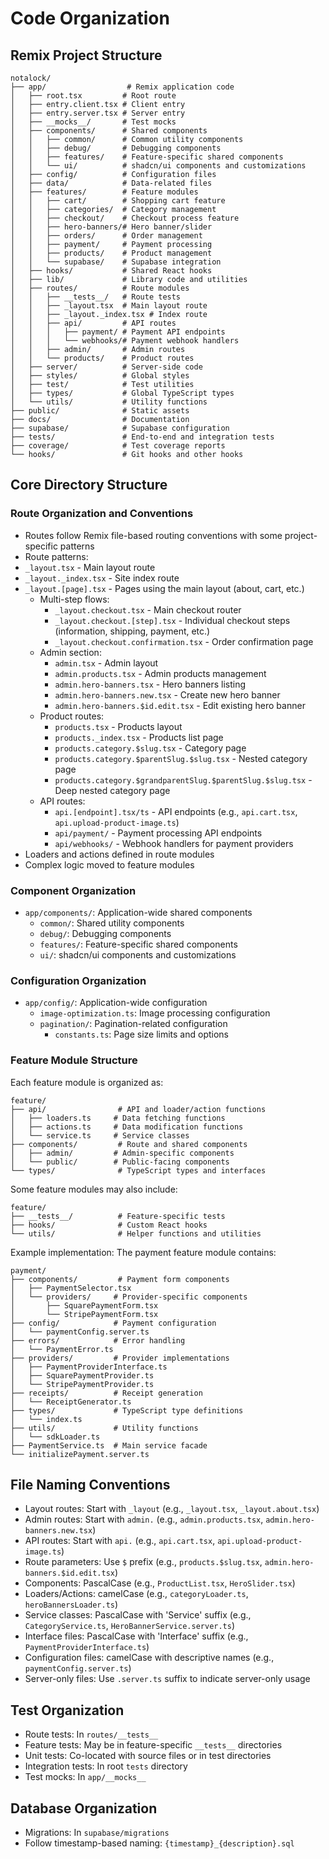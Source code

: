 # Code Organization

## Remix Project Structure
```
notalock/
├── app/                  # Remix application code
│   ├── root.tsx         # Root route
│   ├── entry.client.tsx # Client entry
│   ├── entry.server.tsx # Server entry
│   ├── __mocks__/       # Test mocks
│   ├── components/      # Shared components
│   │   ├── common/      # Common utility components
│   │   ├── debug/       # Debugging components
│   │   ├── features/    # Feature-specific shared components
│   │   └── ui/          # shadcn/ui components and customizations
│   ├── config/          # Configuration files
│   ├── data/            # Data-related files
│   ├── features/        # Feature modules
│   │   ├── cart/        # Shopping cart feature
│   │   ├── categories/  # Category management
│   │   ├── checkout/    # Checkout process feature
│   │   ├── hero-banners/# Hero banner/slider
│   │   ├── orders/      # Order management
│   │   ├── payment/     # Payment processing
│   │   ├── products/    # Product management
│   │   └── supabase/    # Supabase integration
│   ├── hooks/           # Shared React hooks
│   ├── lib/             # Library code and utilities
│   ├── routes/          # Route modules
│   │   ├── __tests__/   # Route tests
│   │   ├── _layout.tsx  # Main layout route
│   │   ├── _layout._index.tsx # Index route
│   │   ├── api/         # API routes
│   │   │   ├── payment/ # Payment API endpoints
│   │   │   └── webhooks/# Payment webhook handlers
│   │   ├── admin/       # Admin routes
│   │   └── products/    # Product routes
│   ├── server/          # Server-side code
│   ├── styles/          # Global styles
│   ├── test/            # Test utilities
│   ├── types/           # Global TypeScript types
│   └── utils/           # Utility functions
├── public/              # Static assets
├── docs/                # Documentation
├── supabase/            # Supabase configuration
├── tests/               # End-to-end and integration tests
├── coverage/            # Test coverage reports
└── hooks/               # Git hooks and other hooks
```

## Core Directory Structure

### Route Organization and Conventions
- Routes follow Remix file-based routing conventions with some project-specific patterns
- Route patterns:
- `_layout.tsx` - Main layout route
- `_layout._index.tsx` - Site index route
- `_layout.[page].tsx` - Pages using the main layout (about, cart, etc.)
    - Multi-step flows:
      - `_layout.checkout.tsx` - Main checkout router
      - `_layout.checkout.[step].tsx` - Individual checkout steps (information, shipping, payment, etc.)
      - `_layout.checkout.confirmation.tsx` - Order confirmation page
  - Admin section:
    - `admin.tsx` - Admin layout
    - `admin.products.tsx` - Admin products management
    - `admin.hero-banners.tsx` - Hero banners listing
    - `admin.hero-banners.new.tsx` - Create new hero banner
    - `admin.hero-banners.$id.edit.tsx` - Edit existing hero banner
  - Product routes:
    - `products.tsx` - Products layout
    - `products._index.tsx` - Products list page
    - `products.category.$slug.tsx` - Category page
    - `products.category.$parentSlug.$slug.tsx` - Nested category page
    - `products.category.$grandparentSlug.$parentSlug.$slug.tsx` - Deep nested category page
  - API routes:
    - `api.[endpoint].tsx/ts` - API endpoints (e.g., `api.cart.tsx`, `api.upload-product-image.ts`)
    - `api/payment/` - Payment processing API endpoints
    - `api/webhooks/` - Webhook handlers for payment providers
- Loaders and actions defined in route modules
- Complex logic moved to feature modules

### Component Organization
- `app/components/`: Application-wide shared components
  - `common/`: Shared utility components
  - `debug/`: Debugging components
  - `features/`: Feature-specific shared components
  - `ui/`: shadcn/ui components and customizations

### Configuration Organization
- `app/config/`: Application-wide configuration
  - `image-optimization.ts`: Image processing configuration
  - `pagination/`: Pagination-related configuration
    - `constants.ts`: Page size limits and options

### Feature Module Structure
Each feature module is organized as:
```
feature/
├── api/                # API and loader/action functions
│   ├── loaders.ts     # Data fetching functions
│   ├── actions.ts     # Data modification functions
│   └── service.ts     # Service classes
├── components/         # Route and shared components
│   ├── admin/         # Admin-specific components
│   └── public/        # Public-facing components
└── types/              # TypeScript types and interfaces
```

Some feature modules may also include:
```
feature/
├── __tests__/          # Feature-specific tests
├── hooks/              # Custom React hooks
└── utils/              # Helper functions and utilities
```

Example implementation: The payment feature module contains:
```
payment/
├── components/         # Payment form components
│   ├── PaymentSelector.tsx
│   └── providers/     # Provider-specific components
│       ├── SquarePaymentForm.tsx
│       └── StripePaymentForm.tsx
├── config/            # Payment configuration
│   └── paymentConfig.server.ts
├── errors/            # Error handling
│   └── PaymentError.ts
├── providers/         # Provider implementations
│   ├── PaymentProviderInterface.ts
│   ├── SquarePaymentProvider.ts
│   └── StripePaymentProvider.ts
├── receipts/          # Receipt generation
│   └── ReceiptGenerator.ts
├── types/             # TypeScript type definitions
│   └── index.ts
├── utils/             # Utility functions
│   └── sdkLoader.ts
├── PaymentService.ts  # Main service facade
└── initializePayment.server.ts
```

## File Naming Conventions
- Layout routes: Start with `_layout` (e.g., `_layout.tsx`, `_layout.about.tsx`)
- Admin routes: Start with `admin.` (e.g., `admin.products.tsx`, `admin.hero-banners.new.tsx`)
- API routes: Start with `api.` (e.g., `api.cart.tsx`, `api.upload-product-image.ts`)
- Route parameters: Use `$` prefix (e.g., `products.$slug.tsx`, `admin.hero-banners.$id.edit.tsx`)
- Components: PascalCase (e.g., `ProductList.tsx`, `HeroSlider.tsx`)
- Loaders/Actions: camelCase (e.g., `categoryLoader.ts`, `heroBannersLoader.ts`)
- Service classes: PascalCase with 'Service' suffix (e.g., `CategoryService.ts`, `HeroBannerService.server.ts`)
- Interface files: PascalCase with 'Interface' suffix (e.g., `PaymentProviderInterface.ts`)
- Configuration files: camelCase with descriptive names (e.g., `paymentConfig.server.ts`)
- Server-only files: Use `.server.ts` suffix to indicate server-only usage

## Test Organization
- Route tests: In `routes/__tests__`
- Feature tests: May be in feature-specific `__tests__` directories
- Unit tests: Co-located with source files or in test directories
- Integration tests: In root `tests` directory
- Test mocks: In `app/__mocks__`

## Database Organization
- Migrations: In `supabase/migrations`
- Follow timestamp-based naming: `{timestamp}_{description}.sql`
